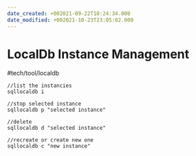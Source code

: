 ```yaml
---
date_created: +002021-09-22T10:24:34.000
date_modified: +002021-10-23T23:05:02.000
---
```


# LocalDb Instance Management

#tech/tool/localdb

```shell
//list the instancies
sqllocaldb i

//stop selected instance
sqllocaldb p "selected instance"

//delete
sqllocaldb d "selected instance"

//recreate or create new one 
sqllocaldb c "new instance"
```
